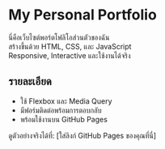 # My Personal Portfolio

นี่คือเว็บไซต์พอร์ตโฟลิโอส่วนตัวของฉัน  
สร้างขึ้นด้วย HTML, CSS, และ JavaScript  
Responsive, Interactive และใช้งานได้จริง

## รายละเอียด
- ใช้ Flexbox และ Media Query
- มีฟอร์มติดต่อพร้อมการตอบกลับ
- พร้อมใช้งานบน GitHub Pages

ดูตัวอย่างจริงได้ที่: [ใส่ลิงก์ GitHub Pages ของคุณที่นี่]